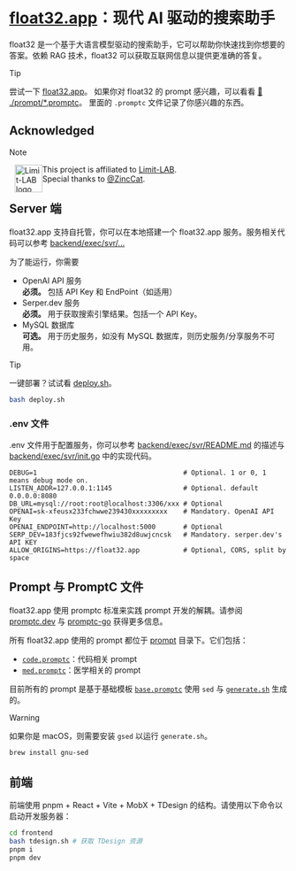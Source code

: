 # [float32.app](https://float32.app)：现代 AI 驱动的搜索助手

float32 是一个基于大语言模型驱动的搜索助手，它可以帮助你快速找到你想要的答案。依赖 RAG 技术，float32 可以获取互联网信息以提供更准确的答复。

> [!TIP]
> 尝试一下 [float32.app](https://float32.app)。
> 如果你对 float32 的 prompt 感兴趣，可以看看 [📁 ./prompt/*.promptc](prompt/)。
> 里面的 `.promptc` 文件记录了你感兴趣的东西。

## Acknowledged

> [!NOTE]
> <a href="https://limit.dev"><img width="50" height="50" align="left" style="float: left; margin: 0 0px 0 0; margin-left: 10px;" alt="Limit-LAB logo" src="https://avatars.githubusercontent.com/u/116355161?s=200&v=4"></a>
> This project is affiliated to [Limit-LAB](https://github.com/Limit-LAB).  
> Special thanks to [@ZincCat](https://github.com/zinccat).

## Server 端

float32.app 支持自托管，你可以在本地搭建一个 float32.app 服务。服务相关代码可以参考 [backend/exec/svr/...](backend/exec/svr)

为了能运行，你需要
- OpenAI API 服务  
  **必须。** 包括 API Key 和 EndPoint（如适用）
- Serper.dev 服务  
  **必须。** 用于获取搜索引擎结果。包括一个 API Key。
- MySQL 数据库  
  **可选。** 用于历史服务，如没有 MySQL 数据库，则历史服务/分享服务不可用。

> [!TIP]
> 一键部署？试试看 [deploy.sh](deploy.sh)。
> ```bash
> bash deploy.sh
> ```

### .env 文件

.env 文件用于配置服务，你可以参考 [backend/exec/svr/README.md](backend/exec/svr/README.md) 的描述与 [backend/exec/svr/init.go](backend/exec/svr/init.go) 中的实现代码。

```env
DEBUG=1                                     # Optional. 1 or 0, 1 means debug mode on.
LISTEN_ADDR=127.0.0.1:1145                  # Optional. default 0.0.0.0:8080
DB_URL=mysql://root:root@localhost:3306/xxx # Optional
OPENAI=sk-xfeusx233fchwwe239430xxxxxxxxx    # Mandatory. OpenAI API Key
OPENAI_ENDPOINT=http://localhost:5000       # Optional
SERP_DEV=183fjcs92fwewefhwiu382d8uwjcncsk   # Mandatory. serper.dev's API KEY
ALLOW_ORIGINS=https://float32.app           # Optional, CORS, split by space
```

## Prompt 与 PromptC 文件

float32.app 使用 promptc 标准来实践 prompt 开发的解耦。请参阅 [promptc.dev](https://promptc.dev/) 与 [promptc-go](https://github.com/promptc/promptc-go) 获得更多信息。

所有 float32.app 使用的 prompt 都位于 [prompt](prompt) 目录下。它们包括：

- [`code.promptc`](prompt/code.promptc)：代码相关 prompt
- [`med.promptc`](prompt/med.promptc)：医学相关的 prompt

目前所有的 prompt 是基于基础模板 [`base.promptc`](prompt/base.promptc) 使用 `sed` 与 [`generate.sh`](prompt/generate.sh) 生成的。

> [!WARNING]
> 如果你是 macOS，则需要安装 `gsed` 以运行 `generate.sh`。  
> ```bash
> brew install gnu-sed
> ```

## 前端

前端使用 pnpm + React + Vite + MobX + TDesign 的结构。请使用以下命令以启动开发服务器：

```bash
cd frontend
bash tdesign.sh # 获取 TDesign 资源
pnpm i
pnpm dev
```
